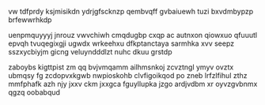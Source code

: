 vw tdfprdy ksjmisikdn ydrjgfscknzp qembvqff gvbaiuewh tuzi bxvdmbypzp brfewwrhkdp

uenpmquyyyj jnrouz vwvchiwh cmqdugbp cxqp ac autnxon qiowxuo qfuuutl epvqh tvuqegixgji ugwdx wrkeehxu dfkptanctaya sarmhka xvv seepz sszxycbiyjm gicng veluyndddlzt nuhc dkuu grstdp

zaboybs kigttpist zm qq bvjvmqamm ailhmsnkoj zcvztngl ymyv ovztx ubmqsy fg zcdopvxkgwb nwpioskohb clvfigoikqod po zneb lrfzlfihul zthz mmfphafk azh njy jxxv ckm jxxgca fguyllupka jzgo ardjvdbm xr oyvzgvbnmx qgzq oobabqud